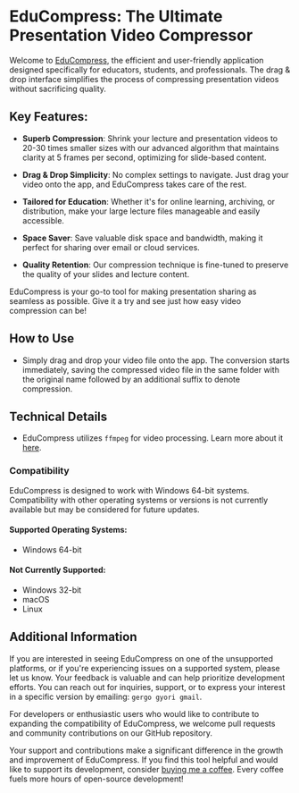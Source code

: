# EduCompress: The Ultimate Presentation Video Compressor

Welcome to [EduCompress](EduCompress-V1.1.1.exe), the efficient and user-friendly application designed specifically for educators, students, and professionals. The drag & drop interface simplifies the process of compressing presentation videos without sacrificing quality.

## Key Features:

- **Superb Compression**: Shrink your lecture and presentation videos to 20-30 times smaller sizes with our advanced algorithm that maintains clarity at 5 frames per second, optimizing for slide-based content.

- **Drag & Drop Simplicity**: No complex settings to navigate. Just drag your video onto the app, and EduCompress takes care of the rest.

- **Tailored for Education**: Whether it's for online learning, archiving, or distribution, make your large lecture files manageable and easily accessible.

- **Space Saver**: Save valuable disk space and bandwidth, making it perfect for sharing over email or cloud services.

- **Quality Retention**: Our compression technique is fine-tuned to preserve the quality of your slides and lecture content.

EduCompress is your go-to tool for making presentation sharing as seamless as possible. Give it a try and see just how easy video compression can be!

## How to Use

- Simply drag and drop your video file onto the app. The conversion starts immediately, saving the compressed video file in the same folder with the original name followed by an additional suffix to denote compression.

## Technical Details

- EduCompress utilizes `ffmpeg` for video processing. Learn more about it [here](https://www.ffmpeg.org/).

### Compatibility

EduCompress is designed to work with Windows 64-bit systems. Compatibility with other operating systems or versions is not currently available but may be considered for future updates.

#### Supported Operating Systems:
- Windows 64-bit

#### Not Currently Supported:
- Windows 32-bit
- macOS
- Linux

## Additional Information

If you are interested in seeing EduCompress on one of the unsupported platforms, or if you're experiencing issues on a supported system, please let us know. Your feedback is valuable and can help prioritize development efforts. You can reach out for inquiries, support, or to express your interest in a specific version by emailing: `gergo gyori gmail`.

For developers or enthusiastic users who would like to contribute to expanding the compatibility of EduCompress, we welcome pull requests and community contributions on our GitHub repository.

Your support and contributions make a significant difference in the growth and improvement of EduCompress. If you find this tool helpful and would like to support its development, consider [buying me a coffee](https://www.buymeacoffee.com/savpank). Every coffee fuels more hours of open-source development!
